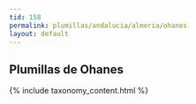 ```yaml
---
tid: 158
permalink: plumillas/andalucia/almeria/ohanes
layout: default
---
```

## Plumillas de Ohanes
{% include taxonomy_content.html %}
